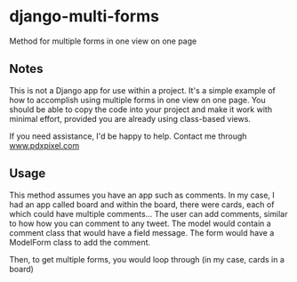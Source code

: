 # django-multi-forms
Method for multiple forms in one view on one page

## Notes
This is not a Django app for use within a project. It's a simple example of how to accomplish using multiple forms in one view on one page. You should be able to copy the code into your project and make it work with minimal effort, provided you are already using class-based views.

If you need assistance, I'd be happy to help. Contact me through www.pdxpixel.com

## Usage

This method assumes you have an app such as comments. In my case, I had an app called board and within the board, there were cards, each of which could have multiple comments... The user can add comments, similar to how how you can comment to any tweet. The model would contain a comment class that would have a field message. The form would have a ModelForm class to add the comment.

Then, to get multiple forms, you would loop through (in my case, cards in a board)
